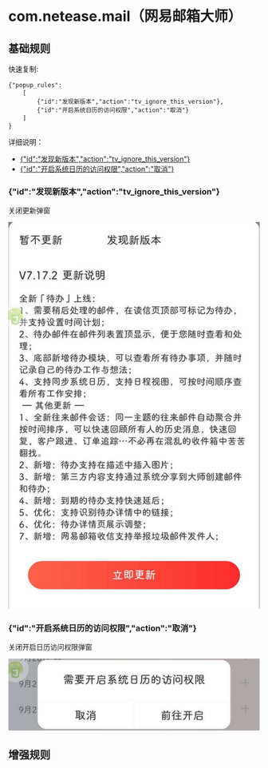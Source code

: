 # com.netease.mail（网易邮箱大师）

## 基础规则

快速复制:
```
{"popup_rules":
    [
        {"id":"发现新版本","action":"tv_ignore_this_version"},
        {"id":"开启系统日历的访问权限","action":"取消"}
    ]
}
```
详细说明：
- [{"id":"发现新版本","action":"tv_ignore_this_version"}](#id发现新版本actiontv_ignore_this_version)
- [{"id":"开启系统日历的访问权限","action":"取消"}](#id开启系统日历的访问权限action取消)

### {"id":"发现新版本","action":"tv_ignore_this_version"}
关闭更新弹窗

![](./assets/更新弹窗.jpg)

### {"id":"开启系统日历的访问权限","action":"取消"}
关闭开启日历访问权限弹窗

![](./assets/开启日历访问权限弹窗.jpg)


## 增强规则

